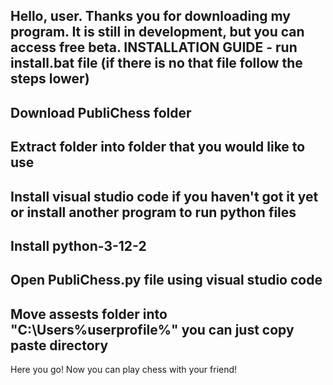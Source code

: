 Hello, user. Thanks you for downloading my program. It is still in development, but you can access free beta.
INSTALLATION GUIDE - run install.bat file (if there is no that file follow the steps lower)
---------------------
Download PubliChess folder
-----------------------------
Extract folder into folder that you would like to use
-----------------------------
Install visual studio code if you haven't got it yet or install another program to run python files
-----------------------------
Install python-3-12-2 
-----------------------------
Open PubliChess.py file using visual studio code
-----------------------------
Move assests folder into "C:\Users\%userprofile%" you can just copy paste directory
-----------------------------
Here you go! Now you can play chess with your friend!
